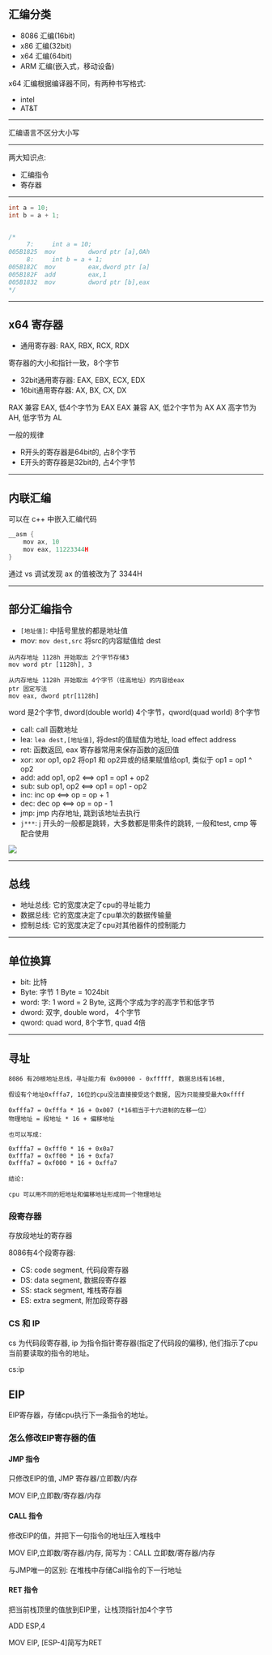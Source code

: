 
## 汇编分类

- 8086 汇编(16bit)
- x86 汇编(32bit)
- x64 汇编(64bit)
- ARM 汇编(嵌入式，移动设备)

x64 汇编根据编译器不同，有两种书写格式:

- intel
- AT&T

-----------

汇编语言不区分大小写

-----------

两大知识点:

- 汇编指令
- 寄存器

-----------

```c++
int a = 10;
int b = a + 1;


/*
     7:     int a = 10;
005B1825  mov         dword ptr [a],0Ah  
     8:     int b = a + 1;
005B182C  mov         eax,dword ptr [a]  
005B182F  add         eax,1  
005B1832  mov         dword ptr [b],eax
*/
```

-----------

## x64 寄存器


- 通用寄存器: RAX, RBX, RCX, RDX

寄存器的大小和指针一致，8个字节


- 32bit通用寄存器: EAX, EBX, ECX, EDX
- 16bit通用寄存器: AX, BX, CX, DX

RAX 兼容 EAX, 低4个字节为 EAX
EAX 兼容 AX, 低2个字节为 AX
AX 高字节为 AH, 低字节为 AL

一般的规律

- R开头的寄存器是64bit的, 占8个字节
- E开头的寄存器是32bit的, 占4个字节

-----------

## 内联汇编

可以在 c++ 中嵌入汇编代码

```c++
__asm {
    mov ax, 10
    mov eax, 11223344H
}
```

通过 vs 调试发现 ax 的值被改为了 3344H

-------------------
## 部分汇编指令

- `[地址值]`: 中括号里放的都是地址值
- mov: `mov dest,src` 将src的内容赋值给 dest

```
从内存地址 1128h 开始取出 2个字节存储3
mov word ptr [1128h], 3

从内存地址 1128h 开始取出 4个字节（往高地址）的内容给eax
ptr 固定写法
mov eax, dword ptr[1128h]
```

word 是2个字节, dword(double world) 4个字节，qword(quad world) 8个字节

- call: call 函数地址
- lea: `lea dest,[地址值]`, 将dest的值赋值为地址, load effect address
- ret: 函数返回, eax 寄存器常用来保存函数的返回值
- xor: xor op1, op2 将op1 和 op2异或的结果赋值给op1, 类似于 op1 = op1 ^ op2
- add: add op1, op2  <==> op1 = op1 + op2
- sub: sub op1, op2  <==> op1 = op1 - op2
- inc: inc op  <==> op = op + 1
- dec: dec op  <==> op = op - 1
- jmp: jmp 内存地址, 跳到该地址去执行
- `j***`: j 开头的一般都是跳转，大多数都是带条件的跳转, 一般和test, cmp 等配合使用

<img src="../0.png">

-------------

## 总线

- 地址总线: 它的宽度决定了cpu的寻址能力
- 数据总线: 它的宽度决定了cpu单次的数据传输量
- 控制总线: 它的宽度决定了cpu对其他器件的控制能力

-------------

## 单位换算

- bit: 比特
- Byte: 字节  1 Byte = 1024bit
- word: 字: 1 word = 2 Byte, 这两个字成为字的高字节和低字节
- dword: 双字, double word， 4个字节
- qword: quad word, 8个字节, quad 4倍


-------------

## 寻址

```
8086 有20根地址总线，寻址能力有 0x00000 - 0xfffff, 数据总线有16根, 

假设有个地址0xfffa7, 16位的cpu没法直接接受这个数据, 因为只能接受最大0xffff

0xfffa7 = 0xfffa * 16 + 0x007 (*16相当于十六进制的左移一位）
物理地址 = 段地址 * 16 + 偏移地址

也可以写成:

0xfffa7 = 0xfff0 * 16 + 0x0a7
0xfffa7 = 0xff00 * 16 + 0xfa7
0xfffa7 = 0xf000 * 16 + 0xffa7

结论:

cpu 可以用不同的短地址和偏移地址形成同一个物理地址
```
### 段寄存器

存放段地址的寄存器

8086有4个段寄存器:

- CS: code segment, 代码段寄存器
- DS: data segment, 数据段寄存器
- SS: stack segment, 堆栈寄存器
- ES: extra segment, 附加段寄存器

### CS 和 IP

cs 为代码段寄存器, ip 为指令指针寄存器(指定了代码段的偏移), 他们指示了cpu当前要读取的指令的地址。

cs:ip

## EIP

EIP寄存器，存储cpu执行下一条指令的地址。

### 怎么修改EIP寄存器的值

#### JMP 指令

只修改EIP的值, JMP 寄存器/立即数/内存

MOV EIP,立即数/寄存器/内存

#### CALL 指令

修改EIP的值，并把下一句指令的地址压入堆栈中

MOV EIP,立即数/寄存器/内存, 简写为：CALL 立即数/寄存器/内存

与JMP唯一的区别: 在堆栈中存储Call指令的下一行地址

#### RET 指令

把当前栈顶里的值放到EIP里，让栈顶指针加4个字节

ADD ESP,4

MOV EIP, [ESP-4]简写为RET



